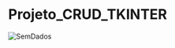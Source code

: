 # Projeto_CRUD_TKINTER
![SemDados](https://github.com/DanSRO/Projeto_CRUD_TKINTER/assets/77812386/2ccc1911-7c0b-4697-af34-484e443313e3)
